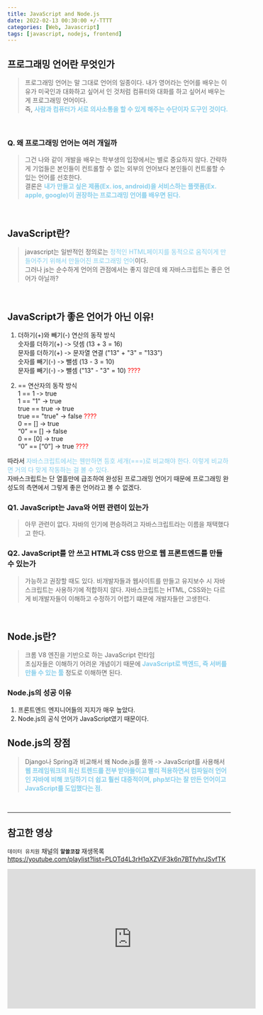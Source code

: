 ```yaml
---
title: JavaScript and Node.js
date: 2022-02-13 00:30:00 +/-TTTT
categories: [Web, Javascript]
tags: [javascript, nodejs, frontend]
---
```

## 프로그래밍 언어란 무엇인가
> 프로그래밍 언어는 말 그대로 언어의 일종이다. 내가 영어라는 언어를 배우는 이유가 미국인과 대화하고 싶어서 인 것처럼 컴퓨터와 대화를 하고 싶어서 배우는 게 프로그래밍 언어이다.   
즉, <span style="color:skyblue; font-weight:bold">사람과 컴퓨터가 서로 의사소통을 할 수 있게 해주는 수단이자 도구인 것이다.</span>  

<br>

###  Q. 왜 프로그래밍 언어는 여러 개일까
> 그건 나와 같이 개발을 배우는 학부생의 입장에서는 별로 중요하지 않다. 간략하게 기업들은 본인들이 컨트롤할 수 없는 외부의 언어보다 본인들이 컨트롤할 수 있는 언어를 선호한다.  
결론은 <span style="color:skyblue; font-weight:bold">내가 만들고 싶은 제품(Ex. ios, android)을 서비스하는 플랫폼(Ex. apple, google)이 권장하는 프로그래밍 언어를 배우면 된다.</span>  

<br>

## JavaScript란?
> javascript는 일반적인 정의로는 <span style="color:skyblue">정적인 HTML페이지를 동적으로 움직이게 만들어주기 위해서 만들어진 프로그래밍 언어</span>이다.  
그러나 js는 순수하게 언어의 관점에서는 좋지 않은데 왜 자바스크립트는 좋은 언어가 아닐까?  

<br>

## JavaScript가 좋은 언어가 아닌 이유!
1. 더하기(+)와 빼기(-) 연산의 동작 방식  
숫자를 더하기(+) -> 덧셈 (13 + 3 = 16)  
문자를 더하기(+) -> 문자열 연결 ("13" + "3" = "133")  
숫자를 빼기(-) -> 뺄셈 (13 - 3 = 10)  
문자를 빼기(-) -> 뺄셈 ("13" - "3" = 10) <span style="color:red">????</span>

2. == 연산자의 동작 방식  
1 == 1 -> true  
1 == "1" -> true  
true == true -> true  
true == "true" -> false <span style="color:red">????</span>  
0 == [] -> true  
“0” == [] -> false  
0 == [0] -> true  
“0” == [“0”] -> true <span style="color:red">????</span>  

따라서 <span style="color:skyblue">자바스크립트에서는 웬만하면 등호 세개(===)로 비교해야 한다. 이렇게 비교하면 거의 다 맞게 작동하는 걸 볼 수 있다.</span>  
자바스크립트는 단 열흘만에 급조하여 완성된 프로그래밍 언어기 때문에 프로그래밍 완성도의 측면에서 그렇게 좋은 언어라고 볼 수 없겠다.

### Q1. JavaScript는 Java와 어떤 관련이 있는가
> 아무 관련이 없다. 자바의 인기에 편승하려고 자바스크립트라는 이름을 채택했다고 한다.

### Q2. JavaScript를 안 쓰고 HTML과 CSS 만으로 웹 프론트엔드를 만들 수 있는가
> 가능하고 권장할 때도 있다. 비개발자들과 웹사이트를 만들고 유지보수 시 자바스크립트는 사용하기에 적합하지 않다. 자바스크립트는 HTML, CSS와는 다르게 비개발자들이 이해하고 수정하기 어렵기 떄문에 개발자들만 고생한다.  

<br>

## Node.js란?
> 크롬 V8 엔진을 기반으로 하는 JavaScript 런타임  
초심자들은 이해하기 어려운 개념이기 때문에 <span style="color:skyblue; font-weight:bold">JavaScript로 백엔드, 즉 서버를 만들 수 있는 툴</span> 정도로 이해하면 된다.  

### Node.js의 성공 이유
1. 프론트엔드 엔지니어들의 지지가 매우 높았다.
2. Node.js의 공식 언어가 JavaScript였기 때문이다.  

## Node.js의 장점
> Django나 Spring과 비교해서 왜 Node.js를 쓸까 -> JavaScript를 사용해서  
<span style="color:skyblue; font-weight:bold">웹 프레임워크의 최신 트렌드를 전부 받아들이고 빨리 적용하면서 컴파일러 언어인 자바에 비해 코딩하기 더 쉽고 훨씬 대중적이며, php보다는 잘 만든 언어이고 JavaScript를 도입했다는 점.</span>

<br>

--------------------------------
## 참고한 영상
`데이터 유치원` 채널의 **`알쓸코잡`** 재생목록  
https://youtube.com/playlist?list=PLOTd4L3rH1qXZViF3k6n7BTfyhrJSvfTK
<iframe width="560" height="315" src="https://www.youtube.com/embed/videoseries?list=PLOTd4L3rH1qXZViF3k6n7BTfyhrJSvfTK" title="YouTube video player" frameborder="0" allow="accelerometer; autoplay; clipboard-write; encrypted-media; gyroscope; picture-in-picture" allowfullscreen></iframe>
